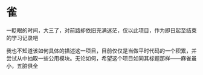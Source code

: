 # 雀

一眨眼的时间，大三了，对前路却依旧充满迷茫，仅以此项目，作为即日起至结束的学习记录吧

我也不知道该如何具体的描述这一项目，目前仅仅是当做平时代码的一个积累，并尝试从中抽取一些公用模块。无论如何，希望这个项目如同其标题那样——麻雀虽小，五脏俱全

